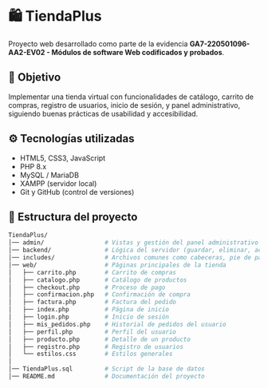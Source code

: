 # 🛍️ TiendaPlus

Proyecto web desarrollado como parte de la evidencia **GA7-220501096-AA2-EV02 - Módulos de software Web codificados y probados**.

## 🎯 Objetivo
Implementar una tienda virtual con funcionalidades de catálogo, carrito de compras, registro de usuarios, inicio de sesión, y panel administrativo, siguiendo buenas prácticas de usabilidad y accesibilidad.

## ⚙️ Tecnologías utilizadas
- HTML5, CSS3, JavaScript
- PHP 8.x
- MySQL / MariaDB
- XAMPP (servidor local)
- Git y GitHub (control de versiones)

## 📂 Estructura del proyecto
```bash
TiendaPlus/
│── admin/                 # Vistas y gestión del panel administrativo
│── backend/               # Lógica del servidor (guardar, eliminar, actualizar datos)
│── includes/              # Archivos comunes como cabeceras, pie de página
│── web/                   # Páginas principales de la tienda
│   ├── carrito.php        # Carrito de compras
│   ├── catalogo.php       # Catálogo de productos
│   ├── checkout.php       # Proceso de pago
│   ├── confirmacion.php   # Confirmación de compra
│   ├── factura.php        # Factura del pedido
│   ├── index.php          # Página de inicio
│   ├── login.php          # Inicio de sesión
│   ├── mis_pedidos.php    # Historial de pedidos del usuario
│   ├── perfil.php         # Perfil del usuario
│   ├── producto.php       # Detalle de un producto
│   ├── registro.php       # Registro de usuarios
│   └── estilos.css        # Estilos generales
│
│── TiendaPlus.sql         # Script de la base de datos
│── README.md              # Documentación del proyecto
